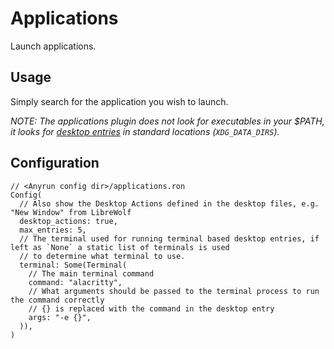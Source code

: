 # Applications

Launch applications.

## Usage

Simply search for the application you wish to launch.

*NOTE: The applications plugin does not look for executables in your $PATH, it looks for [desktop entries](https://specifications.freedesktop.org/desktop-entry-spec/desktop-entry-spec-latest.html) in standard locations (`XDG_DATA_DIRS`).*

## Configuration

```ron
// <Anyrun config dir>/applications.ron
Config(
  // Also show the Desktop Actions defined in the desktop files, e.g. "New Window" from LibreWolf
  desktop_actions: true,
  max_entries: 5, 
  // The terminal used for running terminal based desktop entries, if left as `None` a static list of terminals is used
  // to determine what terminal to use.
  terminal: Some(Terminal(
    // The main terminal command
    command: "alacritty",
    // What arguments should be passed to the terminal process to run the command correctly
    // {} is replaced with the command in the desktop entry
    args: "-e {}",
  )),
)
```
